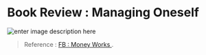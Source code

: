 
Book Review : Managing Oneself
===

![enter image description here](https://scontent.fbkk2-6.fna.fbcdn.net/v/t1.0-9/s960x960/93255475_1724699847670968_5171743212590596096_o.jpg?_nc_cat=107&_nc_sid=110474&_nc_ohc=naBVO5QJ1lIAX_LpuzG&_nc_ht=scontent.fbkk2-6.fna&_nc_tp=7&oh=8b9ba45ad2b05bd0ddc8bea069e31571&oe=5EBCF16C)





>Reference : [FB : Money Works ](https://www.facebook.com/MNYWKS/photos/a.999911960149764/1724699841004302/?type=3&theater&ifg=1).
<!--stackedit_data:
eyJoaXN0b3J5IjpbMTUxNzg5ODY5NV19
-->